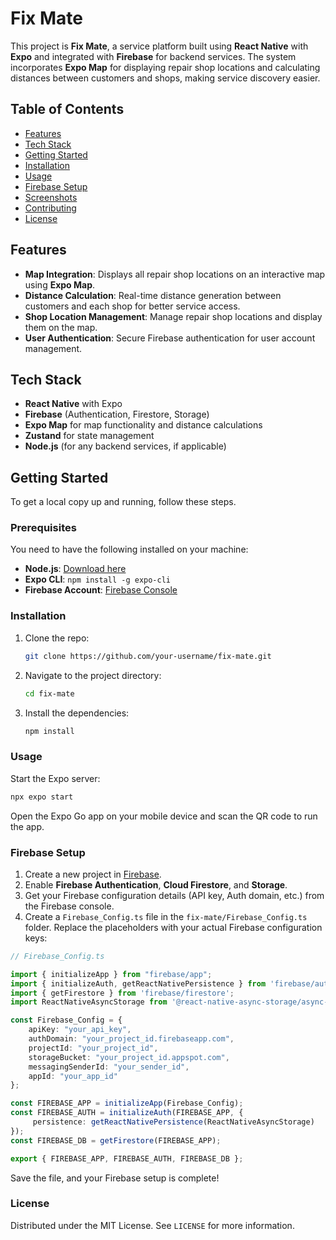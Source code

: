 # Fix Mate

This project is **Fix Mate**, a service platform built using **React Native** with **Expo** and integrated with **Firebase** for backend services. The system incorporates **Expo Map** for displaying repair shop locations and calculating distances between customers and shops, making service discovery easier.

## Table of Contents

- [Features](#features)
- [Tech Stack](#tech-stack)
- [Getting Started](#getting-started)
- [Installation](#installation)
- [Usage](#usage)
- [Firebase Setup](#firebase-setup)
- [Screenshots](#screenshots)
- [Contributing](#contributing)
- [License](#license)

## Features

- **Map Integration**: Displays all repair shop locations on an interactive map using **Expo Map**.
- **Distance Calculation**: Real-time distance generation between customers and each shop for better service access.
- **Shop Location Management**: Manage repair shop locations and display them on the map.
- **User Authentication**: Secure Firebase authentication for user account management.

## Tech Stack

- **React Native** with Expo
- **Firebase** (Authentication, Firestore, Storage)
- **Expo Map** for map functionality and distance calculations
- **Zustand** for state management
- **Node.js** (for any backend services, if applicable)

## Getting Started

To get a local copy up and running, follow these steps.

### Prerequisites

You need to have the following installed on your machine:

- **Node.js**: [Download here](https://nodejs.org/)
- **Expo CLI**: `npm install -g expo-cli`
- **Firebase Account**: [Firebase Console](https://console.firebase.google.com/)

### Installation

1. Clone the repo:
   ```sh
   git clone https://github.com/your-username/fix-mate.git
   ```

2. Navigate to the project directory:
   ```sh
   cd fix-mate
   ```

3. Install the dependencies:
   ```sh
   npm install
   ```

### Usage

Start the Expo server:

```sh
npx expo start
```

Open the Expo Go app on your mobile device and scan the QR code to run the app.

### Firebase Setup

1. Create a new project in [Firebase](https://console.firebase.google.com/).
2. Enable **Firebase Authentication**, **Cloud Firestore**, and **Storage**.
3. Get your Firebase configuration details (API key, Auth domain, etc.) from the Firebase console.
4. Create a `Firebase_Config.ts` file in the `fix-mate/Firebase_Config.ts` folder.
Replace the placeholders with your actual Firebase configuration keys:

```typescript
// Firebase_Config.ts

import { initializeApp } from "firebase/app";
import { initializeAuth, getReactNativePersistence } from 'firebase/auth';
import { getFirestore } from 'firebase/firestore';
import ReactNativeAsyncStorage from '@react-native-async-storage/async-storage';

const Firebase_Config = {
    apiKey: "your_api_key",
    authDomain: "your_project_id.firebaseapp.com",
    projectId: "your_project_id",
    storageBucket: "your_project_id.appspot.com",
    messagingSenderId: "your_sender_id",
    appId: "your_app_id"
};

const FIREBASE_APP = initializeApp(Firebase_Config);
const FIREBASE_AUTH = initializeAuth(FIREBASE_APP, {
     persistence: getReactNativePersistence(ReactNativeAsyncStorage)
});
const FIREBASE_DB = getFirestore(FIREBASE_APP);

export { FIREBASE_APP, FIREBASE_AUTH, FIREBASE_DB };
```

Save the file, and your Firebase setup is complete!

### License

Distributed under the MIT License. See `LICENSE` for more information.
